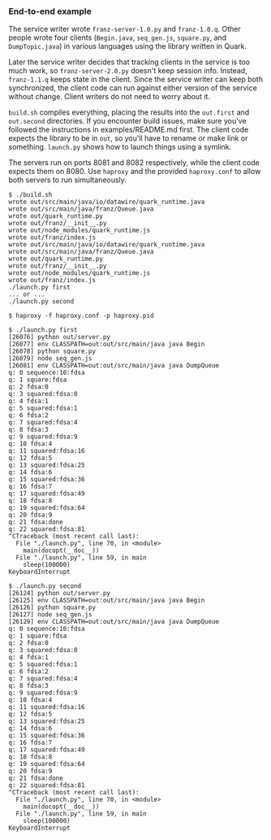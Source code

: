 ### End-to-end example

The service writer wrote `franz-server-1.0.py` and `franz-1.0.q`. Other people wrote four clients (`Begin.java`, `seq_gen.js`, `square.py`, and `DumpTopic.java`) in various languages using the library written in Quark.

Later the service writer decides that tracking clients in the service is too much work, so `franz-server-2.0.py` doesn't keep session info. Instead, `franz-1.1.q` keeps state in the client. Since the service writer can keep both synchronized, the client code can run against either version of the service without change. Client writers do not need to worry about it.

`build.sh` compiles everything, placing the results into the `out.first` and `out.second` directories. If you encounter build issues, make sure you've followed the instructions in examples/README.md first.
The client code expects the library to be in `out`, so you'll have to rename or make link or something. `launch.py` shows how to launch things using a symlink.

The servers run on ports 8081 and 8082 respectively, while the client code expects them on 8080. Use `haproxy` and the provided `haproxy.conf` to allow both servers to run simultaneously.

```
$ ./build.sh
wrote out/src/main/java/io/datawire/quark_runtime.java
wrote out/src/main/java/franz/Queue.java
wrote out/quark_runtime.py
wrote out/franz/__init__.py
wrote out/node_modules/quark_runtime.js
wrote out/franz/index.js
wrote out/src/main/java/io/datawire/quark_runtime.java
wrote out/src/main/java/franz/Queue.java
wrote out/quark_runtime.py
wrote out/franz/__init__.py
wrote out/node_modules/quark_runtime.js
wrote out/franz/index.js
./launch.py first
... or ...
./launch.py second

$ haproxy -f haproxy.conf -p haproxy.pid

$ ./launch.py first
[26076] python out/server.py
[26077] env CLASSPATH=out:out/src/main/java java Begin
[26078] python square.py
[26079] node seq_gen.js
[26081] env CLASSPATH=out:out/src/main/java java DumpQueue
q: 0 sequence:10:fdsa
q: 1 square:fdsa
q: 2 fdsa:0
q: 3 squared:fdsa:0
q: 4 fdsa:1
q: 5 squared:fdsa:1
q: 6 fdsa:2
q: 7 squared:fdsa:4
q: 8 fdsa:3
q: 9 squared:fdsa:9
q: 10 fdsa:4
q: 11 squared:fdsa:16
q: 12 fdsa:5
q: 13 squared:fdsa:25
q: 14 fdsa:6
q: 15 squared:fdsa:36
q: 16 fdsa:7
q: 17 squared:fdsa:49
q: 18 fdsa:8
q: 19 squared:fdsa:64
q: 20 fdsa:9
q: 21 fdsa:done
q: 22 squared:fdsa:81
^CTraceback (most recent call last):
  File "./launch.py", line 70, in <module>
    main(docopt(__doc__))
  File "./launch.py", line 59, in main
    sleep(100000)
KeyboardInterrupt

$ ./launch.py second
[26124] python out/server.py
[26125] env CLASSPATH=out:out/src/main/java java Begin
[26126] python square.py
[26127] node seq_gen.js
[26129] env CLASSPATH=out:out/src/main/java java DumpQueue
q: 0 sequence:10:fdsa
q: 1 square:fdsa
q: 2 fdsa:0
q: 3 squared:fdsa:0
q: 4 fdsa:1
q: 5 squared:fdsa:1
q: 6 fdsa:2
q: 7 squared:fdsa:4
q: 8 fdsa:3
q: 9 squared:fdsa:9
q: 10 fdsa:4
q: 11 squared:fdsa:16
q: 12 fdsa:5
q: 13 squared:fdsa:25
q: 14 fdsa:6
q: 15 squared:fdsa:36
q: 16 fdsa:7
q: 17 squared:fdsa:49
q: 18 fdsa:8
q: 19 squared:fdsa:64
q: 20 fdsa:9
q: 21 fdsa:done
q: 22 squared:fdsa:81
^CTraceback (most recent call last):
  File "./launch.py", line 70, in <module>
    main(docopt(__doc__))
  File "./launch.py", line 59, in main
    sleep(100000)
KeyboardInterrupt
```
